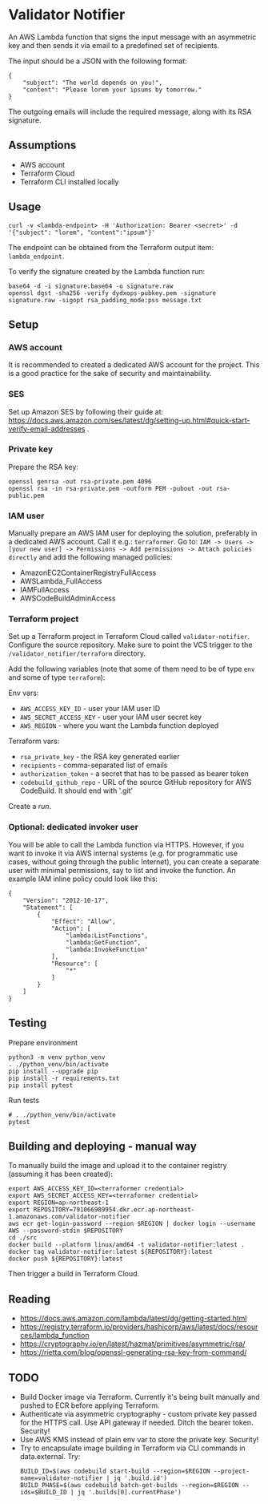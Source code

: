 # Validator Notifier

An AWS Lambda function that signs the input message with an asymmetric key and then sends it via email to a predefined set of recipients.

The input should be a JSON with the following format:

```
{
    "subject": "The world depends on you!",
    "content": "Please lorem your ipsums by tomorrow."
}
```

The outgoing emails will include the required message, along with its RSA signature.

## Assumptions

* AWS account
* Terraform Cloud
* Terraform CLI installed locally

## Usage

```
curl -v <lambda-endpoint> -H 'Authorization: Bearer <secret>' -d '{"subject": "lorem", "content":"ipsum"}'
```

The endpoint can be obtained from the Terraform output item: `lambda_endpoint`.

To verify the signature created by the Lambda function run:

```
base64 -d -i signature.base64 -o signature.raw
openssl dgst -sha256 -verify dydxops-pubkey.pem -signature signature.raw -sigopt rsa_padding_mode:pss message.txt
```

## Setup

### AWS account

It is recommended to created a dedicated AWS account for the project. This is a good practice for the sake of security and maintainability.

### SES

Set up Amazon SES by following their guide at: https://docs.aws.amazon.com/ses/latest/dg/setting-up.html#quick-start-verify-email-addresses .

### Private key

Prepare the RSA key:

```
openssl genrsa -out rsa-private.pem 4096
openssl rsa -in rsa-private.pem -outform PEM -pubout -out rsa-public.pem
```

### IAM user

Manually prepare an AWS IAM user for deploying the solution, preferably in a dedicated AWS account.
Call it e.g.: `terraformer`. Go to:
`IAM -> Users -> [your new user] -> Permissions -> Add permissions -> Attach policies directly`
and add the following managed policies:

* AmazonEC2ContainerRegistryFullAccess
* AWSLambda_FullAccess
* IAMFullAccess
* AWSCodeBuildAdminAccess

### Terraform project

Set up a Terraform project in Terraform Cloud called `validator-notifier`. Configure the source repository.
Make sure to point the VCS trigger to the `/validator_notifier/terraform` directory.

Add the following variables (note that some of them need to be of type `env` and some of type `terraform`):

Env vars:

* `AWS_ACCESS_KEY_ID` - user your IAM user ID
* `AWS_SECRET_ACCESS_KEY` - user your IAM user secret key
* `AWS_REGION` - where you want the Lambda function deployed

Terraform vars:

* `rsa_private_key` - the RSA key generated earlier
* `recipients` - comma-separated list of emails
* `authorization_token` - a secret that has to be passed as bearer token
* `codebuild_github_repo` - URL of the source GitHub repository for AWS CodeBuild. It should end with '.git'

Create a _run_.

### Optional: dedicated invoker user

You will be able to call the Lambda function via HTTPS. However, if you want to invoke it via AWS internal systems
(e.g. for programmatic use cases, without going through the public Internet), you can create a separate user
with minimal permissions, say to list and invoke the function. An example IAM inline policy could look like this:

```
{
    "Version": "2012-10-17",
    "Statement": [
        {
            "Effect": "Allow",
            "Action": [
                "lambda:ListFunctions",
                "lambda:GetFunction",
                "lambda:InvokeFunction"
            ],
            "Resource": [
                "*"
            ]
        }
    ]
}
```

## Testing

Prepare environment

```
python3 -m venv python_venv
. ./python_venv/bin/activate
pip install --upgrade pip
pip install -r requirements.txt
pip install pytest
```

Run tests

```
# . ./python_venv/bin/activate
pytest
```

## Building and deploying - manual way

To manually build the image and upload it to the container registry (assuming it has been created):

```
export AWS_ACCESS_KEY_ID=<terraformer credential>
export AWS_SECRET_ACCESS_KEY=<terraformer credential>
export REGION=ap-northeast-1
export REPOSITORY=791066989954.dkr.ecr.ap-northeast-1.amazonaws.com/validator-notifier
aws ecr get-login-password --region $REGION | docker login --username AWS --password-stdin $REPOSITORY
cd ./src
docker build --platform linux/amd64 -t validator-notifier:latest .
docker tag validator-notifier:latest ${REPOSITORY}:latest
docker push ${REPOSITORY}:latest
```

Then trigger a build in Terraform Cloud.

## Reading

* https://docs.aws.amazon.com/lambda/latest/dg/getting-started.html
* https://registry.terraform.io/providers/hashicorp/aws/latest/docs/resources/lambda_function
* https://cryptography.io/en/latest/hazmat/primitives/asymmetric/rsa/
* https://rietta.com/blog/openssl-generating-rsa-key-from-command/

## TODO

* Build Docker image via Terraform. Currently it's being built manually and pushed to ECR before applying Terraform.
* Authenticate via asymmetric cryptography - custom private key passed for the HTTPS call. Use API gateway if needed. Ditch the bearer token. Security!
* Use AWS KMS instead of plain env var to store the private key. Security!
* Try to encapsulate image building in Terraform via CLI commands in data.external. Try:
    ```
    BUILD_ID=$(aws codebuild start-build --region=$REGION --project-name=validator-notifier | jq '.build.id')
    BUILD_PHASE=$(aws codebuild batch-get-builds --region=$REGION --ids=$BUILD_ID | jq '.builds[0].currentPhase')
    ```
